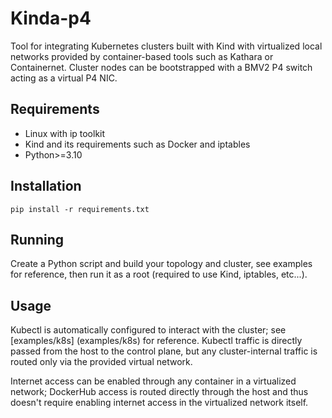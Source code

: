 # Kinda-p4


Tool for integrating Kubernetes clusters built with Kind with virtualized local networks provided by container-based tools such as Kathara or Containernet. Cluster nodes can be bootstrapped with a BMV2 P4 switch acting as a virtual P4 NIC.

## Requirements
- Linux with ip toolkit
- Kind and its requirements such as Docker and iptables
- Python>=3.10


## Installation

`pip install -r requirements.txt`

## Running

Create a Python script and build your topology and cluster, see examples for reference, then run it as a root (required to use Kind, iptables, etc...).

## Usage

Kubectl is automatically configured to interact with the cluster; see [examples/k8s] (examples/k8s) for reference. Kubectl traffic is directly passed from the host to the control plane, but any cluster-internal traffic is routed only via the provided virtual network.


Internet access can be enabled through any container in a virtualized network; DockerHub access is routed directly through the host and thus doesn't require enabling internet access in the virtualized network itself.
